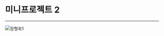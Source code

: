 # 미니프로젝트 2

----------------------------

![장형욱1](https://user-images.githubusercontent.com/88028283/147040021-959fca04-e7a5-410f-b39c-3356f3cd020f.png)
